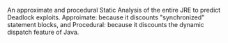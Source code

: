 An approximate and procedural Static Analysis of the entire JRE to predict Deadlock exploits.
   Approimate: because it discounts "synchronized" statement blocks, and
   Procedural: because it discounts the dynamic dispatch feature of Java.
